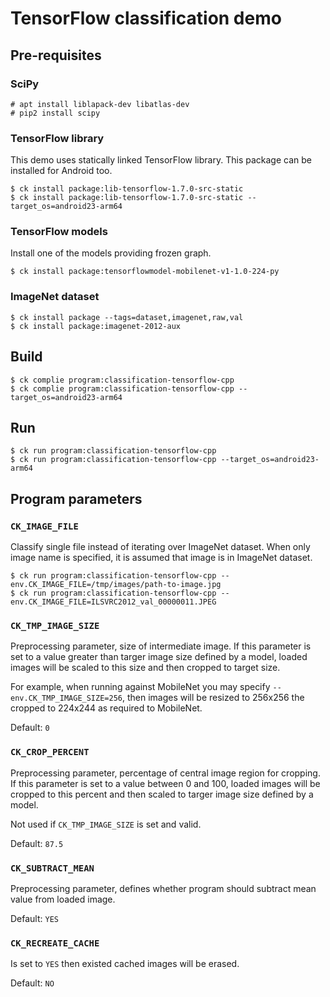 # TensorFlow classification demo

## Pre-requisites

### SciPy

```
# apt install liblapack-dev libatlas-dev
# pip2 install scipy
```

### TensorFlow library

This demo uses statically linked TensorFlow library. This package can be installed for Android too.

```
$ ck install package:lib-tensorflow-1.7.0-src-static
$ ck install package:lib-tensorflow-1.7.0-src-static --target_os=android23-arm64
```

### TensorFlow models

Install one of the models providing frozen graph. 

```
$ ck install package:tensorflowmodel-mobilenet-v1-1.0-224-py
```

### ImageNet dataset

```
$ ck install package --tags=dataset,imagenet,raw,val
$ ck install package:imagenet-2012-aux 
```

## Build

```
$ ck complie program:classification-tensorflow-cpp
$ ck complie program:classification-tensorflow-cpp --target_os=android23-arm64
```

## Run

```
$ ck run program:classification-tensorflow-cpp
$ ck run program:classification-tensorflow-cpp --target_os=android23-arm64
```

## Program parameters

### `CK_IMAGE_FILE`
Classify single file instead of iterating over ImageNet dataset.
When only image name is specified, it is assumed that image is in ImageNet dataset.
```
$ ck run program:classification-tensorflow-cpp --env.CK_IMAGE_FILE=/tmp/images/path-to-image.jpg
$ ck run program:classification-tensorflow-cpp --env.CK_IMAGE_FILE=ILSVRC2012_val_00000011.JPEG
```

### `CK_TMP_IMAGE_SIZE`
Preprocessing parameter, size of intermediate image. If this parameter is set to a value greater than targer image size defined by a model, loaded images will be scaled to this size and then cropped to target size.

For example, when running against MobileNet you may specify `--env.CK_TMP_IMAGE_SIZE=256`, then images will be resized to 256x256 the cropped to 224x244 as required to MobileNet.

Default: `0`

### `CK_CROP_PERCENT`
Preprocessing parameter, percentage of central image region for cropping. If this parameter is set to a value between 0 and 100, loaded images will be cropped to this percent and then scaled to targer image size defined by a model.

Not used if `CK_TMP_IMAGE_SIZE` is set and valid.

Default: `87.5`

### `CK_SUBTRACT_MEAN`
Preprocessing parameter, defines whether program should subtract mean value from loaded image.

Default: `YES`

### `CK_RECREATE_CACHE`
Is set to `YES` then existed cached images will be erased. 

Default: `NO`
